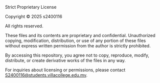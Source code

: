 Strict Proprietary License

Copyright © 2025 s2400116

All rights reserved.

These files and its contents are proprietary and confidential. Unauthorized copying, modification, distribution, or use of any portion of these files without express written permission from the author is strictly prohibited.

By accessing this repository, you agree not to copy, reproduce, modify, distribute, or create derivative works of the files in any way.

For inquiries about licensing or permissions, please contact S2400116@students.villacollege.edu.mv.

